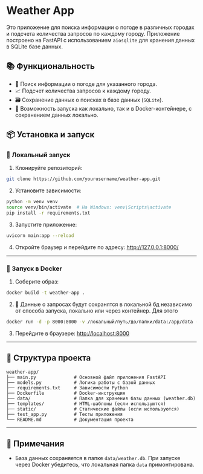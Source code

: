 # Weather App

Это приложение для поиска информации о погоде в различных городах и подсчета количества запросов по каждому городу. Приложение построено на FastAPI с использованием `aiosqlite` для хранения данных в SQLite базе данных.

## 📚 Функциональность

- 📍 Поиск информации о погоде для указанного города.
- 📈 Подсчет количества запросов к каждому городу.
- 🗃️ Сохранение данных о поисках в базе данных (`SQLite`).
- 🐳 Возможность запуска как локально, так и в Docker-контейнере, с сохранением данных локально.

## 📦 Установка и запуск

### 🔨 Локальный запуск

1. Клонируйте репозиторий:

```bash
git clone https://github.com/yourusername/weather-app.git
```

2. Установите зависимости:

```bash
python -m venv venv
source venv/bin/activate  # На Windows: venv\Scripts\activate
pip install -r requirements.txt
```

3. Запустите приложение:

```bash
uvicorn main:app --reload
```

4. Откройте браузер и перейдите по адресу: http://127.0.0.1:8000/

---

### 🐳 Запуск в Docker

1. Соберите образ:

```bash
docker build -t weather-app .
```

2. 🚀 Данные о запросах будут сохранятся в локальной бд независимо от способа запуска, 
локально или через контейнер. Для этого 


```bash
docker run -d -p 8000:8000 -v /локальный/путь/до/папки/data:/app/data --name weather_app weather-app
```

3. Перейдите в браузере: [http://localhost:8000](http://localhost:8000)

---

## 📂 Структура проекта

```
weather-app/
├── main.py              # Основной файл приложения FastAPI
├── models.py            # Логика работы с базой данных
├── requirements.txt     # Зависимости Python
├── Dockerfile           # Docker-инструкция
├── data/                # Папка для хранения базы данных (weather.db)
├── templates/           # HTML-шаблоны (если используются)
├── static/              # Статические файлы (если используются)
├── test_app.py          # Тесты приложения
└── README.md            # Документация проекта
```

---

## 📝 Примечания

- База данных сохраняется в папке `data/weather.db`. При запуске через Docker убедитесь, что локальная папка `data` примонтирована.
